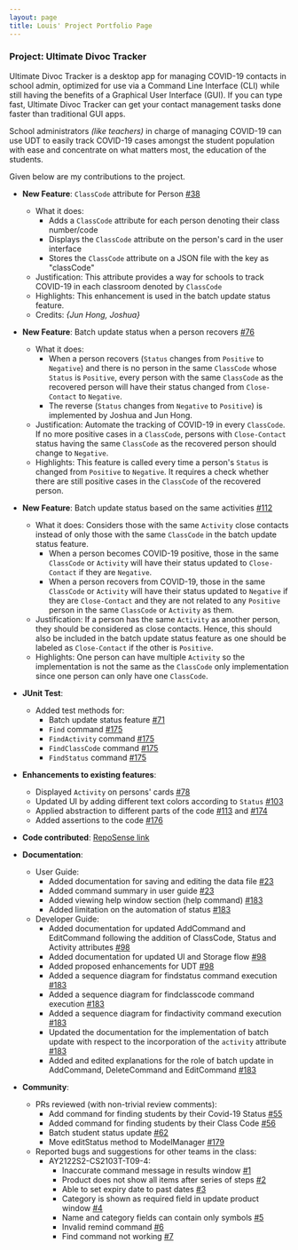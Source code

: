```yaml
---
layout: page
title: Louis' Project Portfolio Page
---
```


### Project: Ultimate Divoc Tracker

Ultimate Divoc Tracker is a desktop app for managing COVID-19 contacts in school admin, optimized for use via a
Command Line Interface (CLI) while still having the benefits of a Graphical User Interface (GUI). If you can type fast,
Ultimate Divoc Tracker can get your contact management tasks done faster than traditional GUI apps.

School administrators _(like teachers)_ in charge of managing COVID-19 can use UDT to easily track COVID-19 cases
amongst the student population with ease and concentrate on what matters most, the education of the students.

Given below are my contributions to the project.

* **New Feature**: `ClassCode` attribute for Person [\#38](https://github.com/AY2122S2-CS2103T-T12-1/tp/pull/38)
  * What it does:
    * Adds a `ClassCode` attribute for each person denoting their class number/code
    * Displays the `ClassCode` attribute on the person's card in the user interface
    * Stores the `ClassCode` attribute on a JSON file with the key as "classCode"
  * Justification: This attribute provides a way for schools to track COVID-19 in each classroom denoted by `ClassCode`
  * Highlights: This enhancement is used in the batch update status feature.
  * Credits: *{Jun Hong, Joshua}*


* **New Feature**: Batch update status when a person recovers [\#76](https://github.com/AY2122S2-CS2103T-T12-1/tp/pull/76)
  * What it does:
    * When a person recovers (`Status` changes from `Positive` to `Negative`) and there is no person in the same
    `ClassCode` whose `Status` is `Positive`, every person with the same `ClassCode` as the recovered person will have
    their status changed from `Close-Contact` to `Negative`.
    * The reverse (`Status` changes from `Negative` to `Positive`) is implemented by Joshua and Jun Hong.
  * Justification: Automate the tracking of COVID-19 in every `ClassCode`. If no more positive cases in a `ClassCode`,
  persons with `Close-Contact` status having the same `ClassCode` as the recovered person should change to `Negative`.
  * Highlights: This feature is called every time a person's `Status` is changed from `Positive` to `Negative`.
  It requires a check whether there are still positive cases in the `ClassCode` of the recovered person.


* **New Feature**: Batch update status based on the same activities [\#112](https://github.com/AY2122S2-CS2103T-T12-1/tp/pull/112)
  * What it does: Considers those with the same `Activity` close contacts instead of only those with the same
  `ClassCode` in the batch update status feature.
    * When a person becomes COVID-19 positive, those in the same `ClassCode` or `Activity` will have their status
    updated to `Close-Contact` if they are `Negative`.
    * When a person recovers from COVID-19, those in the same `ClassCode` or `Activity` will have their status updated
    to `Negative` if they are `Close-Contact` and they are not related to any `Positive` person in the same `ClassCode`
    or `Activity` as them.
  * Justification: If a person has the same `Activity` as another person, they should be considered as close contacts.
  Hence, this should also be included in the batch update status feature as one should be labeled as `Close-Contact`
  if the other is `Positive`.
  * Highlights: One person can have multiple `Activity` so the implementation is not the same as the `ClassCode`
  only implementation since one person can only have one `ClassCode`.


* **JUnit Test**:
  * Added test methods for:
    * Batch update status feature [\#71](https://github.com/AY2122S2-CS2103T-T12-1/tp/pull/71)
    * `Find` command [\#175](https://github.com/AY2122S2-CS2103T-T12-1/tp/pull/175)
    * `FindActivity` command [\#175](https://github.com/AY2122S2-CS2103T-T12-1/tp/pull/175)
    * `FindClassCode` command [\#175](https://github.com/AY2122S2-CS2103T-T12-1/tp/pull/175)
    * `FindStatus` command [\#175](https://github.com/AY2122S2-CS2103T-T12-1/tp/pull/175)


* **Enhancements to existing features**:
  * Displayed `Activity` on persons' cards [\#78](https://github.com/AY2122S2-CS2103T-T12-1/tp/pull/78)
  * Updated UI by adding different text colors according to `Status` [\#103](https://github.com/AY2122S2-CS2103T-T12-1/tp/pull/103)
  * Applied abstraction to different parts of the code [\#113](https://github.com/AY2122S2-CS2103T-T12-1/tp/pull/113) and [\#174](https://github.com/AY2122S2-CS2103T-T12-1/tp/pull/174)
  * Added assertions to the code [\#176](https://github.com/AY2122S2-CS2103T-T12-1/tp/pull/176)


* **Code contributed**: [RepoSense link](https://nus-cs2103-ay2122s2.github.io/tp-dashboard/?search=louisdavinlie&breakdown=true&sort=groupTitle&sortWithin=title&since=2022-02-18&timeframe=commit&mergegroup=&groupSelect=groupByRepos&checkedFileTypes=docs~functional-code~test-code~other)


* **Documentation**:
  * User Guide:
    * Added documentation for saving and editing the data file [\#23](https://github.com/AY2122S2-CS2103T-T12-1/tp/pull/23)
    * Added command summary in user guide [\#23](https://github.com/AY2122S2-CS2103T-T12-1/tp/pull/23)
    * Added viewing help window section (help command) [\#183](https://github.com/AY2122S2-CS2103T-T12-1/tp/pull/183)
    * Added limitation on the automation of status [\#183](https://github.com/AY2122S2-CS2103T-T12-1/tp/pull/183)
  * Developer Guide:
    * Added documentation for updated AddCommand and EditCommand following the addition of ClassCode, Status and Activity attributes [\#98](https://github.com/AY2122S2-CS2103T-T12-1/tp/pull/98)
    * Added documentation for updated UI and Storage flow [\#98](https://github.com/AY2122S2-CS2103T-T12-1/tp/pull/98)
    * Added proposed enhancements for UDT [\#98](https://github.com/AY2122S2-CS2103T-T12-1/tp/pull/98)
    * Added a sequence diagram for findstatus command execution [\#183](https://github.com/AY2122S2-CS2103T-T12-1/tp/pull/183)
    * Added a sequence diagram for findclasscode command execution [\#183](https://github.com/AY2122S2-CS2103T-T12-1/tp/pull/183)
    * Added a sequence diagram for findactivity command execution [\#183](https://github.com/AY2122S2-CS2103T-T12-1/tp/pull/183)
    * Updated the documentation for the implementation of batch update with respect to the incorporation of the `activity` attribute [\#183](https://github.com/AY2122S2-CS2103T-T12-1/tp/pull/183)
    * Added and edited explanations for the role of batch update in AddCommand, DeleteCommand and EditCommand [\#183](https://github.com/AY2122S2-CS2103T-T12-1/tp/pull/183)


* **Community**:
  * PRs reviewed (with non-trivial review comments):
    * Add command for finding students by their Covid-19 Status [\#55](https://github.com/AY2122S2-CS2103T-T12-1/tp/pull/55)
    * Added command for finding students by their Class Code [\#56](https://github.com/AY2122S2-CS2103T-T12-1/tp/pull/56)
    * Batch student status update [\#62](https://github.com/AY2122S2-CS2103T-T12-1/tp/pull/62)
    * Move editStatus method to ModelManager [\#179](https://github.com/AY2122S2-CS2103T-T12-1/tp/pull/179)
  * Reported bugs and suggestions for other teams in the class:
    * AY2122S2-CS2103T-T09-4:
      * Inaccurate command message in results window [\#1](https://github.com/louisdavinlie/ped/issues/1)
      * Product does not show all items after series of steps [\#2](https://github.com/louisdavinlie/ped/issues/2)
      * Able to set expiry date to past dates [\#3](https://github.com/louisdavinlie/ped/issues/3)
      * Category is shown as required field in update product window [\#4](https://github.com/louisdavinlie/ped/issues/4)
      * Name and category fields can contain only symbols [\#5](https://github.com/louisdavinlie/ped/issues/5)
      * Invalid remind command [\#6](https://github.com/louisdavinlie/ped/issues/6)
      * Find command not working [\#7](https://github.com/louisdavinlie/ped/issues/7)
